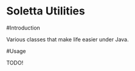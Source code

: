 # Soletta Utilities

#Introduction

Various classes that make life easier under Java.

#Usage

TODO!

